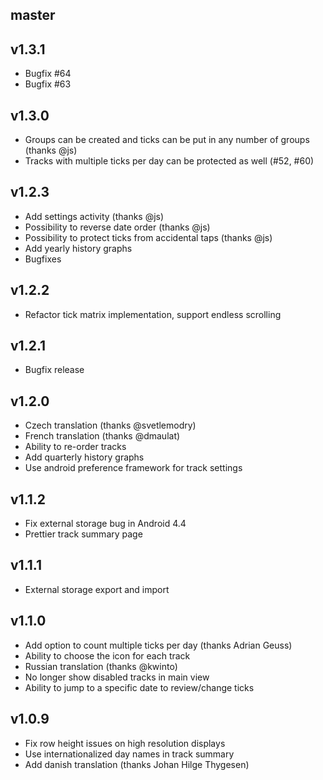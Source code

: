 master
------

v1.3.1
------

 * Bugfix #64
 * Bugfix #63

v1.3.0
------

 * Groups can be created and ticks can be put in any number of groups (thanks @js)
 * Tracks with multiple ticks per day can be protected as well (#52, #60)

v1.2.3
------

 * Add settings activity (thanks @js)
 * Possibility to reverse date order (thanks @js)
 * Possibility to protect ticks from accidental taps (thanks @js)
 * Add yearly history graphs
 * Bugfixes

v1.2.2
------

 * Refactor tick matrix implementation, support endless scrolling

v1.2.1
------

 * Bugfix release

v1.2.0
------

 * Czech translation (thanks @svetlemodry)
 * French translation (thanks @dmaulat)
 * Ability to re-order tracks
 * Add quarterly history graphs
 * Use android preference framework for track settings

v1.1.2
------

 * Fix external storage bug in Android 4.4
 * Prettier track summary page

v1.1.1
------

 * External storage export and import

v1.1.0
------

 * Add option to count multiple ticks per day (thanks Adrian Geuss)
 * Ability to choose the icon for each track
 * Russian translation (thanks @kwinto)
 * No longer show disabled tracks in main view
 * Ability to jump to a specific date to review/change ticks

v1.0.9
------

 * Fix row height issues on high resolution displays
 * Use internationalized day names in track summary
 * Add danish translation (thanks Johan Hilge Thygesen)
